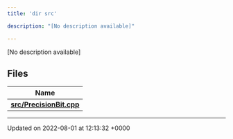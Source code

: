 ```yaml
---
title: 'dir src'

description: "[No description available]"

---
```







[No description available]

## Files

| Name           |
| -------------- |
| **[src/PrecisionBit.cpp](/documentation/code/files/precisionbit_8cpp/#file-precisionbit.cpp)**  |






-------------------------------

Updated on 2022-08-01 at 12:13:32 +0000
